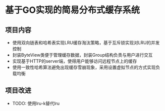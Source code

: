 # 基于GO实现的简易分布式缓存系统

## 项目内容
- 使用双向链表和哈希表实现LRU缓存淘汰策略，基于互斥锁实现对LRU的并发控制
- 封装ByteView类便于管理缓存数据，封装Group结构负责与用户进行交互
- 实现基于HTTP的server端，使得用户能够访问远程节点上的缓存
- 使用一致性哈希算法避免出现缓存雪崩现象，采用设置虚拟节点的方式实现负载均衡


## 项目改进
- TODO: 使用lru-k替代lru
